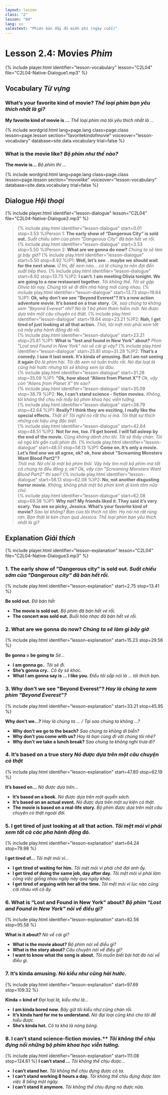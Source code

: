 ```yaml
---
layout: lesson
class: "2"
lesson: "04"
lang: vn
salestext: "Phiên bản đầy đủ miễn phí (ngày cuối)"
---
```


# Lesson 2.4: Movies *Phim*

{% include player.html identifier="lesson-vocabulary" lesson="C2L04" file="C2L04-Native-Dialogue1.mp3" %}


## Vocabulary *Từ vựng*

### What’s your favorite kind of movie?  *Thể loại phim bạn yêu thích nhất là gì?*

**My favorite kind of movie is ...**  *Thể loại phim mà tôi yêu thích nhất là ...*

{% include wordgrid.html lang=page.lang
		class=page.class 
		lesson=page.lesson 
		section="favoritekindofmovie"
		voiceover="lesson-vocabulary"
		database=site.data.vocabulary 
		trial=false %}
		

### What is the movie like?  *Bộ phim như thế nào?*

**The movie is...**  *Bộ phim thì ...*

{% include wordgrid.html lang=page.lang
		class=page.class 
		lesson=page.lesson 
		section="movielike"
		voiceover="lesson-vocabulary"
		database=site.data.vocabulary 
		trial=false %}
		
	
## Dialogue *Hội thoại*

{% include player.html identifier="lesson-dialogue" lesson="C2L04" file="C2L04-Native-Dialogue2.mp3" %}


> {% include play.html identifier="lesson-dialogue" start=0.01 stop=3.53 %}Person 1: **The early show of “Dangerous City” is sold out.**
*Suất chiếu sớm của phim "Dangerous City" đã bán hết vé rồi.*  
> {% include play.html identifier="lesson-dialogue" start=3.53 stop=5.50 %}Person 2: **What are we gonna do now?** 
*Chúng ta sẽ làm gì bây giờ?* 
> {% include play.html identifier="lesson-dialogue" start=5.50 stop=8.92 %}P1: **Well, let’s see .. maybe we should wait for the next show.** 
*Ừ thì, để xem nào... có lẽ chúng ta nên đợi đến suất tiếp theo.* 
> {% include play.html identifier="lesson-dialogue" start=8.92 stop=13.73 %}P2: **I can’t. I am meeting Olivia tonight. We are going to a new restaurant together.**
*Tôi không thể. Tôi sẽ gặp Olivia tối nay. Chúng tôi sẽ đi đến nhà hàng mới cùng nhau.*
> {% include play.html identifier="lesson-dialogue" start=13.73 stop=19.64 %}P1: **Ok, why don’t we see "Beyond Everest"? It’s a new action adventure movie. It’s based on a true story.**
*Ok, sao chúng ta không xem "Beyond Everest" nhỉ? Nó là 1 bộ phim thám hiểm mới. Nó được dựa trên một câu chuyện có thật.* 
> {% include play.html identifier="lesson-dialogue" start=19.64 stop=23.21 %}P2: **Nah, I get tired of just looking at all that action.**
*Thôi, tôi mệt mỏi phải xem tất cả mấy pha hành động đó rồi.*  
> {% include play.html identifier="lesson-dialogue" start=23.21 stop=25.81 %}P1: **What is "lost and found in New York" about?**
*Phim "Lost and Found in New York" nói về cái gì vậy?* 
> {% include play.html identifier="lesson-dialogue" start=25.81 stop=31.28 %}P2: **That’s a comedy. I saw it last week. It’s kinda of amusing. But I am not seeing it again**
*Đó là phim hài. Tôi đã xem nó tuần trước rồi. Nó đại loại là cũng hài hước nhưng tôi sẽ không xem lại đâu.*  
> {% include play.html identifier="lesson-dialogue" start=31.28 stop=35.09 %}P1: **"Ok, how about “Aliens from Planet X"?**
*Ok, vậy còn "Aliens from Planet X" thì sao?*  
> {% include play.html identifier="lesson-dialogue" start=35.09 stop=38.79 %}P2: **No, I can’t stand science - fiction movies.**
*Không, tôi không thể chịu nổi mấy bộ phim khoa học viễn tưởng.*  
> {% include play.html identifier="lesson-dialogue" start=38.79 stop=42.64 %}P1: **Really? I think they are exciting. I really like the special effects.**
*Thật à? Tôi nghĩ nó rất thú vị mà. Tôi thật sự thích những cái hiệu ứng đặc biệt.*  
> {% include play.html identifier="lesson-dialogue" start=42.64 stop=48.51 %}P2: **Not for me, too. I’ll get bored. I will fall asleep by the end of the movie.** 
*Cũng không dành cho tôi. Tôi sẽ thấy chán. Tôi sẽ ngủ khi gần cuối phim đó.* 
> {% include play.html identifier="lesson-dialogue" start=48.51 stop=58.13 %}P1: **Come on. It’s only a movie. Let’s find one we all agree, ok? ok, how about "Screaming Monsters Want Blood Part2"?**  
*Thôi mà. Nó chỉ là một bộ phim thôi. Vậy hãy tìm một bộ phim mà tất cả chúng ta đều đồng ý, ok? Ok, vậy còn "Screaming Monsters Want Blood Part2" thì sao?*
> {% include play.html identifier="lesson-dialogue" start=58.13 stop=62.08 %}P2: **No, not another disgusting horror movie.**
*Không, không phải một bộ phim kinh dị kinh tởm nữa chứ.*  
> {% include play.html identifier="lesson-dialogue" start=62.08 stop=69.38 %}P1: **Why not? My friends liked it. They said it’s very scary. You are so picky, Jessica. What’s your favorite kind of movie?**
*Sao lại không? Bạn của tôi thích nó lắm. Họ nói nó rất rùng rợn. Bạn thật là kén chọn quá Jessica. Thể loại phim bạn yêu thích nhất là gì?*  

## Explanation *Giải thích*

{% include player.html identifier="lesson-explanation" lesson="C2L04" file="C2L04-Native-Dialogue3.mp3" %}

### 1. The early show of "Dangerous city" is sold out.  *Suất chiếu sớm của "Dangerous city" đã bán hết rồi.* 
{% include play.html identifier="lesson-explanation" start=2.75 stop=13.41 %}

**Be sold out.**  *Đã bán hết*

- **The movie is sold out.** *Bộ phim đã bán hết vé rồi.*
- **The concert was sold out.** *Buổi hòa nhạc đã bán hết vé rồi.*

### 2. What are we gonna do now?  *Chúng ta sẽ làm gì bây giờ*
{% include play.html identifier="lesson-explanation" start=15.23 stop=29.56 %}

**Be gonna = be going to** *Sẽ...*

- **I am gonna go.**. *Tôi sẽ đi.*
- **She’s gonna cry.**. *Cô ấy sẽ khóc.*
- **What I am gonna say is … I like you.** *Điều tôi sắp nói là … tôi thích bạn.* 

### 3. Why don’t we see "Beyond Everest”?  *Hay là chúng ta xem phim "Beyond Everest”?*
{% include play.html identifier="lesson-explanation" start=33.21 stop=45.95 %}

**Why don’t we…?**  *Hay là chúng ta ... / Tại sao chúng ta không ...?*

- **Why don’t we go to the beach?** *Sao chúng ta không đi biển?*
- **Why don’t you come with us?** *Hay là bạn cùng đi với chúng tôi nhé?*
- **Why don’t we take a lunch break?** *Sao chúng ta không nghỉ trưa đi?*

### 4.  It’s based on a true story  *Nó được dựa trên một câu chuyện có thật*
{% include play.html identifier="lesson-explanation" start=47.80 stop=62.19 %}

**It’s based on…**  *Nó được dựa trên...*

- **It’s based on a book.** *Nó được dựa trên một quyển sách.*
- **It’s based on an actual event.** *Nó được dựa trên một sự kiện có thật.*
- **The movie is based on a real-life story.** *Bộ phim được dựa trên một câu chuyện có thật ngoài đời.*

### 5.  I get tired of just looking at all that action.  *Tôi mệt mỏi vì phải xem tất cả các pha hành động đó.*
{% include play.html identifier="lesson-explanation" start=64.24 stop=79.98 %}

**I get tired of…** *Tôi mệt mỏi vì...*

- **I get tired of waiting for him.** *Tôi mệt mỏi vì phải chờ đợi anh ấy.*
- **I get tired of doing the same job, day after day.** *Tôi mệt mỏi vì phải làm công việc giống nhau ngày này qua ngày khác.*
- **I get tired of arguing with her all the time.** *Tôi mệt mỏi vì lúc nào cũng cãi nhau với cô ấy.*

### 6. What is “Lost and Found in New York" about? *Bộ phim “Lost and Found in New York" nói về điều gì?*
{% include play.html identifier="lesson-explanation" start=82.56 stop=95.58 %}

**What is it about?**  *Nó về cái gì?*

- **What is the movie about?** *Bộ phim nói về điều gì?*
- **What is the story about?** *Câu chuyện nói về điều gì?*
- **I want to know what the song is about.** *Tôi muốn biết bài hát đó nói về điều gì.*


### 7. It’s kinda amusing. *Nó kiểu như cũng hài hước.*
{% include play.html identifier="lesson-explanation" start=97.69 stop=109.32 %}

**Kinda = kind of** *Đại loại là, kiểu như là...*

- **I am kinda bored now.** *Bây giờ tôi kiểu như cũng chán rồi.*
- **It’s kinda hard for me to understand.** *Nó đại loại cũng khó cho tôi để hiểu được.*
- **She’s kinda hot.** *Cô ta khá là nóng bỏng.*

### 8. I can’t stand science-fiction movies.**  *Tôi không thể chịu đựng nổi những bộ phim khoa học viễn tưởng.*
{% include play.html identifier="lesson-explanation" start=111.08 stop=124.61 %}
**I can’t stand …**  *Tôi không thể chịu được...*

- **I can’t stand her.** *Tôi không thể chịu đựng được cô ta.*
- **I can’t stand working 8 hours a day.** *Tôi không thể chịu đựng được làm việc 8 tiếng một ngày.*
- **I can’t stand it anymore.** *Tôi không thể chịu đựng nó được nữa.*

 
